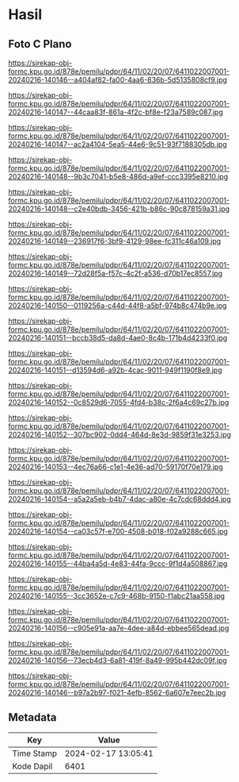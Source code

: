 # Hasil

## Foto C Plano

https://sirekap-obj-formc.kpu.go.id/878e/pemilu/pdpr/64/11/02/20/07/6411022007001-20240216-140146--a404af82-fa00-4aa6-836b-5d5135808cf9.jpg

https://sirekap-obj-formc.kpu.go.id/878e/pemilu/pdpr/64/11/02/20/07/6411022007001-20240216-140147--44caa83f-861a-4f2c-bf8e-f23a7589c087.jpg

https://sirekap-obj-formc.kpu.go.id/878e/pemilu/pdpr/64/11/02/20/07/6411022007001-20240216-140147--ac2a4104-5ea5-44e6-9c51-93f7188305db.jpg

https://sirekap-obj-formc.kpu.go.id/878e/pemilu/pdpr/64/11/02/20/07/6411022007001-20240216-140148--9b3c7041-b5e8-486d-a9ef-ccc3395e8210.jpg

https://sirekap-obj-formc.kpu.go.id/878e/pemilu/pdpr/64/11/02/20/07/6411022007001-20240216-140148--c2e40bdb-3456-421b-b86c-90c878159a31.jpg

https://sirekap-obj-formc.kpu.go.id/878e/pemilu/pdpr/64/11/02/20/07/6411022007001-20240216-140149--236917f6-3bf9-4129-98ee-fc311c46a109.jpg

https://sirekap-obj-formc.kpu.go.id/878e/pemilu/pdpr/64/11/02/20/07/6411022007001-20240216-140149--72d28f5a-f57c-4c2f-a536-d70b17ec8557.jpg

https://sirekap-obj-formc.kpu.go.id/878e/pemilu/pdpr/64/11/02/20/07/6411022007001-20240216-140150--0119256a-c44d-44f8-a5bf-974b8c474b9e.jpg

https://sirekap-obj-formc.kpu.go.id/878e/pemilu/pdpr/64/11/02/20/07/6411022007001-20240216-140151--bccb38d5-da8d-4ae0-8c4b-171b4d4233f0.jpg

https://sirekap-obj-formc.kpu.go.id/878e/pemilu/pdpr/64/11/02/20/07/6411022007001-20240216-140151--d13594d6-a92b-4cac-9011-949f1190f8e9.jpg

https://sirekap-obj-formc.kpu.go.id/878e/pemilu/pdpr/64/11/02/20/07/6411022007001-20240216-140152--0c8529d6-7055-4fd4-b38c-2f6a4c69c27b.jpg

https://sirekap-obj-formc.kpu.go.id/878e/pemilu/pdpr/64/11/02/20/07/6411022007001-20240216-140152--307bc902-0dd4-464d-8e3d-9859f31e3253.jpg

https://sirekap-obj-formc.kpu.go.id/878e/pemilu/pdpr/64/11/02/20/07/6411022007001-20240216-140153--4ec76a66-c1e1-4e36-ad70-59170f70e179.jpg

https://sirekap-obj-formc.kpu.go.id/878e/pemilu/pdpr/64/11/02/20/07/6411022007001-20240216-140154--a5a2a5eb-b4b7-4dac-a80e-4c7cdc68ddd4.jpg

https://sirekap-obj-formc.kpu.go.id/878e/pemilu/pdpr/64/11/02/20/07/6411022007001-20240216-140154--ca03c57f-e700-4508-b018-f02a9288c665.jpg

https://sirekap-obj-formc.kpu.go.id/878e/pemilu/pdpr/64/11/02/20/07/6411022007001-20240216-140155--44ba4a5d-4e83-44fa-9ccc-9f1d4a508867.jpg

https://sirekap-obj-formc.kpu.go.id/878e/pemilu/pdpr/64/11/02/20/07/6411022007001-20240216-140155--3cc3652e-c7c9-468b-9150-f1abc21aa558.jpg

https://sirekap-obj-formc.kpu.go.id/878e/pemilu/pdpr/64/11/02/20/07/6411022007001-20240216-140156--c905e91a-aa7e-4dee-a84d-ebbee565dead.jpg

https://sirekap-obj-formc.kpu.go.id/878e/pemilu/pdpr/64/11/02/20/07/6411022007001-20240216-140156--73ecb4d3-6a81-419f-8a49-995b442dc09f.jpg

https://sirekap-obj-formc.kpu.go.id/878e/pemilu/pdpr/64/11/02/20/07/6411022007001-20240216-140146--b97a2b97-f021-4efb-8562-6a607e7eec2b.jpg


## Metadata

| Key        | Value               |
| ---------- | ------------------- |
| Time Stamp | 2024-02-17 13:05:41 |
| Kode Dapil | 6401                |




